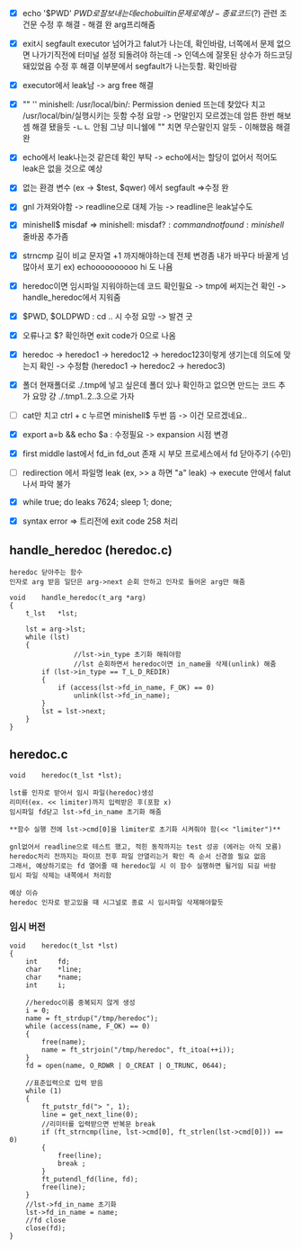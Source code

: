 - [x] echo '$PWD' $PWD로 잘 보내는데 echo builtin문제로 예상 - 종료 코드($?) 관련 조건문 수정 후 해결 - 해결 완 arg프리해줌
- [x] exit시 segfault executor 넘어가고 falut가 나는데, 확인바람, 너쪽에서 문제 없으면 나가기직전에 터미널 설정 되돌려야 하는데 -> 인덱스에 잘못된 상수가 하드코딩 돼있었음 수정 후 해결
이부분에서 segfault가 나는듯함. 확인바람
- [x] executor에서 leak남 -> arg free 해결
- [x] "" '' minishell: /usr/local/bin/: Permission denied 뜨는데 찾았다 치고 /usr/local/bin/실행시키는 듯함 수정 요망 
        -> 먼말인지 모르겠는데 암튼 한번 해보셈 해결 됐을듯
        -ㄴㄴ 안됨 그냥 미니쉘에 "" 치면 무슨말인지 알듯
        - 이해했음 해결 완
- [x] echo에서 leak나는것 같은데 확인 부탁 -> echo에서는 할당이 없어서 적어도 leak은 없을 것으로 예상
- [x] 없는 환경 변수 (ex -> $test, $qwer) 에서 segfault =>수정 완
- [x] gnl 가져와야함 -> readline으로 대체 가능 -> readline은 leak날수도
- [x] minishell$ misdaf => minishell: misdaf$?: command not found: minishell$  줄바꿈 추가좀
- [x] strncmp 길이 비교 문자열 +1 까지해야하는데 전체 변경좀 내가 바꾸다 바꿀게 넘 많아서 포기 ex) echoooooooooo hi 도 나욤
- [x] heredoc이면 임시파일 지워야하는데 코드 확인필요 -> tmp에 써지는건 확인 -> handle_heredoc에서 지워줌
- [x] $PWD, $OLDPWD : cd .. 시  수정 요망 
        -> 발견 굿
- [x] 오류나고 $? 확인하면 exit code가 0으로 나옴
- [x] heredoc -> heredoc1 -> heredoc12 -> heredoc123이렇게 생기는데 의도에 맞는지 확인
        -> 수정함 (heredoc1 -> heredoc2 -> heredoc3)

- [x] 폴더 현재폴더로 ./.tmp에 넣고 싶은데 폴더 있나 확인하고 없으면 만드는 코드 추가 요망 걍 ./.tmp1..2..3.으로 가자

- [ ] cat만 치고 ctrl + c 누르면 minishell$ 두번 뜸
        -> 이건 모르겠네요..
- [x] export a=b && echo $a : 수정필요
        -> expansion 시점 변경

- [x] first middle last에서 fd_in fd_out 존재 시 부모 프로세스에서 fd 닫아주기 (수민)
- [ ] redirection 에서 파일명 leak (ex, >> a 하면 "a" leak) -> execute 안에서 falut나서 파악 불가
- [x] while true; do leaks 7624; sleep 1; done;
- [x] syntax error => 트리전에 exit code 258 처리
## handle_heredoc (heredoc.c)
```
heredoc 닫아주는 함수
인자로 arg 받음 일단은 arg->next 순회 안하고 인자로 들어온 arg만 해줌

void	handle_heredoc(t_arg *arg)
{
	t_lst	*lst;

	lst = arg->lst;
	while (lst)
	{
                //lst->in_type 초기화 해줘야함
                //lst 순회하면서 heredoc이면 in_name을 삭제(unlink) 해줌
		if (lst->in_type == T_L_D_REDIR)
		{
			if (access(lst->fd_in_name, F_OK) == 0)
				unlink(lst->fd_in_name);
		}
		lst = lst->next;
	}
}
```




## heredoc.c
```
void	heredoc(t_lst *lst);

lst를 인자로 받아서 임시 파일(heredoc)생성
리미터(ex. << limiter)까지 입력받은 후(포함 x)
임시파일 fd닫고 lst->fd_in_name 초기화 해줌

**함수 실행 전에 lst->cmd[0]을 limiter로 초기화 시켜줘야 함(<< "limiter")**

gnl없어서 readline으로 테스트 했고, 적힌 동작까지는 test 성공 (에러는 아직 모름)
heredoc처리 전까지는 파이프 전후 파일 안열리는거 확인 즉 순서 신경쓸 필요 없음
그래서, 예상하기로는 fd 열어줄 때 heredoc일 시 이 함수 실행하면 될거임 되길 바람
임시 파일 삭제는 내쪽에서 처리함

예상 이슈
heredoc 인자로 받고있을 때 시그널로 종료 시 임시파일 삭제해야할듯
```

### 임시 버전
```
void	heredoc(t_lst *lst)
{
    int		fd;
    char	*line;
    char    *name;
    int     i;

    //heredoc이름 중복되지 않게 생성
    i = 0;
    name = ft_strdup("/tmp/heredoc");
    while (access(name, F_OK) == 0)
    {
        free(name);
        name = ft_strjoin("/tmp/heredoc", ft_itoa(++i));
    }
    fd = open(name, O_RDWR | O_CREAT | O_TRUNC, 0644);

    //표준입력으로 입력 받음
    while (1)
    {
        ft_putstr_fd("> ", 1);
        line = get_next_line(0);
        //리미터를 입력받으면 반복문 break
        if (ft_strncmp(line, lst->cmd[0], ft_strlen(lst->cmd[0])) == 0)
        {
            free(line);
            break ;
        }
        ft_putendl_fd(line, fd);
        free(line);
    }
    //lst->fd_in_name 초기화
    lst->fd_in_name = name;
    //fd close
    close(fd);
}
```